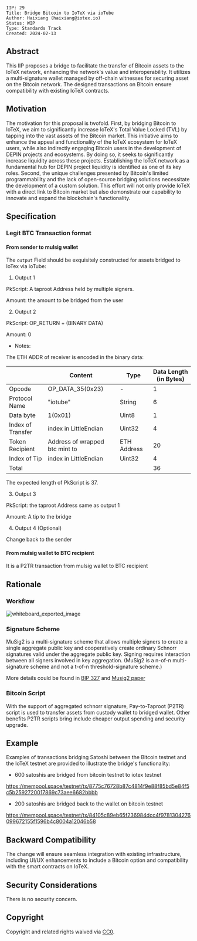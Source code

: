 ```
IIP: 29
Title: Bridge Bitcoin to IoTeX via ioTube
Author: Haixiang (haixiang@iotex.io)
Status: WIP
Type: Standards Track
Created: 2024-02-13
```

## Abstract

This IIP proposes a bridge to facilitate the transfer of Bitcoin assets to the IoTeX network, enhancing the network's value and interoperability. It utilizes a multi-signature wallet managed by off-chain witnesses for securing asset on the Bitcoin network. The designed transactions on Bitcoin ensure compatibility with existing IoTeX contracts.

## Motivation

The motivation for this proposal is twofold. First, by bridging Bitcoin to IoTeX, we aim to significantly increase IoTeX's Total Value Locked (TVL) by tapping into the vast assets of the Bitcoin market. This initiative aims to enhance the appeal and functionality of the IoTeX ecosystem for IoTeX users, while also indirectly engaging Bitcoin users in the development of DEPIN projects and ecosystems. By doing so, it seeks to significantly increase liquidity across these projects. Establishing the IoTeX network as a fundamental hub for DEPIN project liquidity is identified as one of its key roles. Second, the unique challenges presented by Bitcoin's limited programmability and the lack of open-source bridging solutions necessitate the development of a custom solution. This effort will not only provide IoTeX with a direct link to Bitcoin market but also demonstrate our capability to innovate and expand the blockchain's functionality.


## Specification

### Legit BTC Transaction format 

#### From sender to mulsig wallet

The `output` Field should be exquisitely constructed for assets bridged to IoTex via ioTube: 

1. Output 1

PkScript: A taproot Address held by multiple signers.

Amount: the amount to be bridged from the user

2. Output 2

PkScript: OP_RETURN + (BINARY DATA)

Amount: 0

- Notes: 

The ETH ADDR of receiver is encoded in the binary data:

|                   | Content                        | Type        | Data Length (in Bytes) |
|-------------------|--------------------------------|-------------|------------------------|
| Opcode            | OP_DATA_35(0x23)               |      -      | 1                      |
| Protocol Name     | "iotube"                       | String      | 6                      |
| Data byte         | 1(0x01)                        | Uint8       | 1                      |
| Index of Transfer | index in LittleEndian          | Uint32      | 4                      |
| Token Recipient   | Address of wrapped btc mint to | ETH Address | 20                     |
| Index of Tip      | index in LittleEndian          | Uint32      | 4                      |
| Total             |                                |             | 36                     |


The expected length of PkScript is 37.

3. Output 3

PkScript: the taproot Address same as output 1

Amount: A tip to the bridge

4. Output 4 (Optional)

Change back to the sender

#### From mulsig wallet to BTC recipient

It is a P2TR transaction from mulsig wallet to BTC recipient


## Rationale

### Workflow

![whiteboard_exported_image](https://github.com/iotexproject/iips/assets/55118568/da1c1a40-9897-4473-9392-a4fb0d903949)

### Signature Scheme

MuSig2 is a multi-signature scheme that allows multiple signers to create a single aggregate public key and cooperatively create ordinary Schnorr signatures valid under the aggregate public key. Signing requires interaction between all signers involved in key aggregation. (MuSig2 is a n-of-n multi-signature scheme and not a t-of-n threshold-signature scheme.)

More details could be found in [BIP 327](https://github.com/bitcoin/bips/blob/master/bip-0327.mediawiki) and [Musig2 paper](https://eprint.iacr.org/2020/1261.pdf)

### Bitcoin Script

With the support of aggregated schnorr signature, Pay-to-Taproot (P2TR) script is used to transfer assets from custody wallet to bridged wallet. Other benefits P2TR scripts bring include cheaper output spending and security upgrade.


## Example

Examples of transactions bridging Satoshi between the Bitcoin testnet and the IoTeX testnet are provided to illustrate the bridge's functionality:

 - 600 satoshis are bridged from bitcoin testnet to iotex testnet

https://mempool.space/testnet/tx/8775c76728b87c4814f9e88f85bd5e84f5c5b2592720017869c73aee6682bbbb

 - 200 satoshis are bridged back to the wallet on bitcoin testnet 

https://mempool.space/testnet/tx/84105c89eb65f236984dcc4f9781304276099672155f1596b4c8004a12046b58

## Backward Compatibility

The change will ensure seamless integration with existing infrastructure, including UI/UX enhancements to include a Bitcoin option and compatibility with  the smart contracts on IoTeX.

## Security Considerations

There is no security concern.

## Copyright
Copyright and related rights waived via [CC0](https://creativecommons.org/publicdomain/zero/1.0/).
